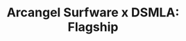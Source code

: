 ---
ee_id_show: '4504'
title: 'Arcangel Surfware x DSMLA: Flagship'
url: arcangel-surfware-x-dsmla
live_url:
year: '2019'
venue: DSMLA
state_country: LA
type:
dates:
wwwnews:
wwweblast:
pitch: Built a copy of the Arcangel Surfware scandinavian flagship @ DSMLA…
ps:
download:
layout: shows
---